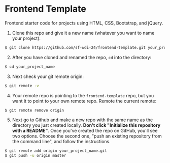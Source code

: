 # Frontend Template

Frontend starter code for projects using HTML, CSS, Bootstrap, and jQuery.

1. Clone this repo and give it a new name (whatever you want to name your project):

  ``` bash
  $ git clone https://github.com/sf-wdi-24/frontend-template.git your_project_name
  ```

2. After you have cloned and renamed the repo, `cd` into the directory:

  ```bash
  $ cd your_project_name
  ```

3. Next check your git remote origin:

  ```bash
  $ git remote -v
  ```

4. Your remote repo is pointing to the `frontend-template` repo, but you want it to point to your own remote repo. Remote the current remote:

  ```bash
  $ git remote remove origin
  ```

5. Next go to Github and make a new repo with the same name as the directory you just created locally. **Don't click "Initialize this repository with a README"**. Once you've created the repo on GitHub, you'll see two options. Choose the second one, "push an existing repository from the command line", and follow the instructions.

  ```bash
  $ git remote add origin your_project_name.git
  $ git push -u origin master
  ```
